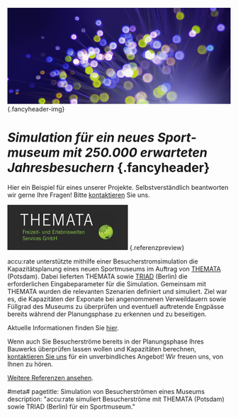 ![](/img/accurate-bild-3.jpg) {.fancyheader-img}
# *Simulation für ein neues Sport&shy;museum mit 250.000 erwarteten Jahres&shy;besuchern* {.fancyheader}

Hier ein Beispiel für eines unserer Projekte.
Selbstverständlich beantworten wir gerne Ihre Fragen!
Bitte [kontaktieren](kontakt) Sie uns.

[![Logo THEMATA](img/referenzen/themata-logo.png)](http://www.themata.de/) {.referenzpreview}

accu:rate unter&shy;stützte mithilfe einer Besucher&shy;strom&shy;simulation die Kapazitäts&shy;planung eines neuen Sport&shy;museums im Auftrag von [THEMATA](http://www.themata.de/) (Potsdam).
Dabei lieferten THEMATA sowie [TRIAD](https://www.triad.de/de/projekte/fifa-world-football-museum/) (Berlin) die erforderlichen Eingabe&shy;parameter für die Simulation.
Gemeinsam mit THEMATA wurden die relevanten Szenarien definiert und simuliert.
Ziel war es, die Kapazitäten der Exponate bei angenommenen Verweil&shy;dauern sowie Füllgrad des Museums zu überprüfen und eventuell auftretende Engpässe bereits während der Planungs&shy;phase zu erkennen und zu beseitigen. 

Aktuelle Informationen finden Sie [hier](http://de.fifamuseum.com/about/media/press-releases/fifa-welt-fussball-museum-eroffnungstermin-steht-2609754/#).

Wenn auch Sie  Besucherströme bereits in der Planungsphase Ihres Bauwerks überprüfen lassen wollen und Kapazitäten berechnen, [kontaktieren Sie uns](kontakt) für ein unverbindliches Angebot! Wir freuen uns, von Ihnen zu hören.

[Weitere Referenzen ansehen](referenzen).




#meta#
pagetitle: Simulation von Besucherströmen eines Museums
description: "accu:rate simuliert Besucherströme mit THEMATA (Potsdam) sowie TRIAD (Berlin) für ein Sportmuseum."


